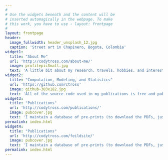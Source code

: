 ```yaml
---
#
# Use the widgets beneath and the content will be
# inserted automagically in the webpage. To make
# this work, you have to use › layout: frontpage
#
layout: frontpage
header:
  image_fullwidth: header_unsplash_12.jpg
  caption: 'Street art in Chapinero, Bogota, Colombia'
widget1:
  title: "About Me"
  url: 'http://codytross.com/about-me/'
  image: profilepicSmall.jpg
  text: 'A little bit about my research, travels, hobbies, and interests.'
widget2:
  title: "Computation, Modeling, and Statistics"
  url: 'https://github.com/ctross'
  image: github-303x182.jpg
  text: 'All of the source code used in my publications is free and publically available. Make it your own and do with it what you want. Grab your copy or clone whole projects at GitHub. Let me know what you use it for via Twitter <a href="http://twitter.com/mindismoving">@mindismoving</a>.'
widget3:
  title: "Publications"
  url: 'http://codytross.com/publications/'
  image: pubcover.jpg
  text: 'I maintain a database of pre-prints (to download the PDFs, just click "Raw", after opening the preprint in the GitHub browser), BibTeX citations, abstracts, erratum, and data/code repositiorys for all of my publications.'
permalink: index.html
widget4:
  title: "Publications"
  url: 'http://codytross.com/feildsite/'
  image: pubcover.jpg
  text: 'I maintain a database of pre-prints (to download the PDFs, just click "Raw", after opening the preprint in the GitHub browser), BibTeX citations, abstracts, erratum, and data/code repositiorys for all of my publications.'
permalink: index.html
---
```

